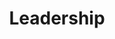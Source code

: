 ---
title: Leadership
teamMembers:
  - id: 0
    name: André Zayarni
    position: CEO & Co-Founder
    avatar: '/img/leadership/andre-zayarni.png'
  - id: 1
    name: Andrey Vasnetsov
    position: CTO & Co-Founder
    avatar: '/img/leadership/andrey-vasnetsov.png'
  - id: 2
    name: Fabrizio Schmidt
    position: Product & Engineering
    avatar: '/img/leadership/fabrizio-schmidt.png'
  - id: 3
    name: Bastian Hofmann
    position: Enterprise Solutions
    avatar: '/img/leadership/bastian-hofmann.png'
  - id: 4
    name: Dominik Alberts
    position: Finance
    avatar: '/img/leadership/dominik-alberts.png'
  - id: 5
    name: David Myriel
    position: Developer Relations
    avatar: '/img/leadership/david-myriel.png'
  - id: 6
    name: Manuel Meyer
    position: Growth
    avatar: '/img/leadership/manuel-meyer.png'
  - id: 7
    name: Randy Petkoff
    position: Sales
    avatar: '/img/leadership/randy-petkoff.png'    
sitemapExclude: true
---